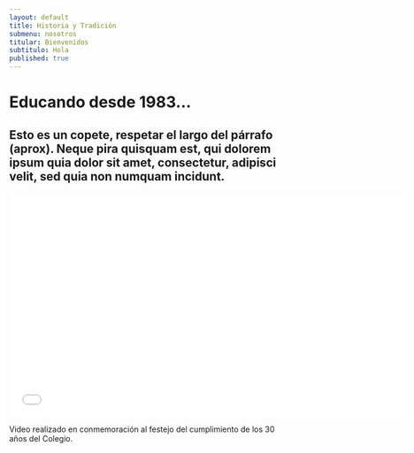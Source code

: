 ```yaml
---
layout: default
title: Historia y Tradición
submenu: nosotros
titular: Bienvenidos
subtitulo: Hola
published: true
---
```


# Educando desde 1983...

## Esto es un copete, respetar el largo del párrafo (aprox). Neque pira quisquam est, qui dolorem ipsum quia dolor sit amet, consectetur, adipisci velit, sed quia non numquam incidunt.

<iframe width="720" height="405" src="//www.youtube.com/embed/hMHJ5aUg9Nk" frameborder="0" allowfullscreen></iframe>


Video realizado en conmemoración al festejo del cumplimiento de los 30 años del Colegio. 